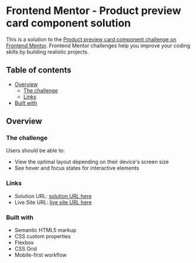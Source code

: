 # Frontend Mentor - Product preview card component solution

This is a solution to the [Product preview card component challenge on Frontend Mentor](https://www.frontendmentor.io/challenges/product-preview-card-component-GO7UmttRfa). Frontend Mentor challenges help you improve your coding skills by building realistic projects.

## Table of contents

- [Overview](#overview)
  - [The challenge](#the-challenge)
  - [Links](#links)
- [Built with](#built-with)

## Overview

### The challenge

Users should be able to:

- View the optimal layout depending on their device's screen size
- See hover and focus states for interactive elements

### Links

- Solution URL: [solution URL here](https://your-solution-url.com)
- Live Site URL: [live site URL here](thriving-horse-6f69f3.netlify.app)

### Built with

- Semantic HTML5 markup
- CSS custom properties
- Flexbox
- CSS Grid
- Mobile-first workflow
